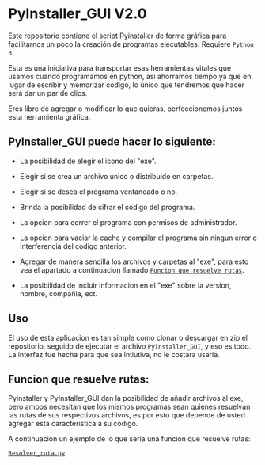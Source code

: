 # PyInstaller_GUI V2.0
Este repositorio contiene el script Pyinstaller de forma gráfica para facilitarnos un poco la creación de programas ejecutables. Requiere `Python 3`.

Esta es una iniciativa para transportar esas herramientas vitales que usamos cuando programamos en python, así ahorramos tiempo ya que en lugar de escribir y memorizar codigo, lo único que tendremos que hacer será dar un par de clics.

Eres libre de agregar o modificar lo que quieras, perfeccionemos juntos esta herramienta gráfica.

## PyInstaller_GUI puede hacer lo siguiente:

* La posibilidad de elegir el icono del "exe".

* Elegir si se crea un archivo unico o distribuido en carpetas.

* Elegir si se desea el programa ventaneado o no.

* Brinda la posibilidad de cifrar el codigo del programa.

* La opcion para correr el programa con permisos de administrador.

* La opcion para vaciar la cache y compilar el programa sin ningun error o interferencia del codigo anterior.

* Agregar de manera sencilla los archivos y carpetas al "exe", para esto vea el apartado a continuacion llamado [`Funcion que resuelve rutas`](https://github.com/anewri32/PyInstaller_GUI#funcion-que-resuelve-rutas).

* La posibilidad de incluir informacion en el "exe" sobre la version, nombre, compañia, ect.


## Uso

El uso de esta aplicacion es tan simple como clonar o descargar en zip el repositorio, seguido de ejecutar el archivo `PyInstaller_GUI`, y eso es todo. La interfaz fue hecha para que sea intiutiva, no le costara usarla.


## Funcion que resuelve rutas:

Pyinstaller y PyInstaller_GUI dan la posibilidad de añadir archivos al exe, pero ambos necesitan que los mismos programas sean quienes resuelvan las rutas de sus respectivos archivos, es por esto que depende de usted agregar esta caracteristica a su codigo.

A continuacion un ejemplo de lo que seria una funcion que resuelve rutas:

[`Resolver_ruta.py`](https://github.com/anewri32/PyInstaller_GUI/blob/main/Resolver_ruta.py)


    
